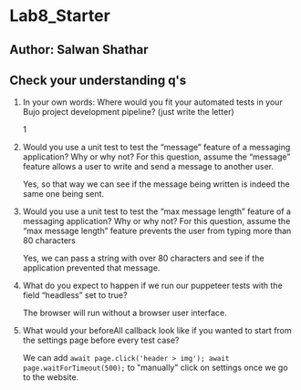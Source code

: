 # Lab8_Starter

## Author: Salwan Shathar

## Check your understanding q's
1. In your own words: Where would you fit your automated tests in your Bujo project development pipeline? (just write the letter)

    1

2. Would you use a unit test to test the “message” feature of a messaging application? Why or why not? For this question, assume the “message” feature allows a user to write and send a message to another user.

    Yes, so that way we can see if the message being written is indeed the same one being sent.

3. Would you use a unit test to test the “max message length” feature of a messaging application? Why or why not? For this question, assume the “max message length” feature prevents the user from typing more than 80 characters

    Yes, we can pass a string with over 80 characters and see if the application prevented that message.

4. What do you expect to happen if we run our puppeteer tests with the field “headless” set to true?

    The browser will run without a browser user interface.

5. What would your beforeAll callback look like if you wanted to start from the settings page before every test case?

    We can add `await page.click('header > img'); await page.waitForTimeout(500);` to "manually" click on settings once we go to the website.
